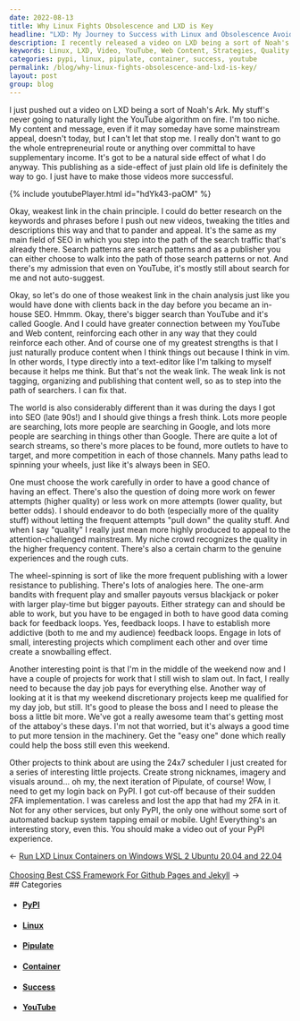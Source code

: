 ```yaml
---
date: 2022-08-13
title: Why Linux Fights Obsolescence and LXD is Key
headline: "LXD: My Journey to Success with Linux and Obsolescence Avoidance"
description: I recently released a video on LXD being a sort of Noah's Ark and am working on strategies to make my videos more successful. I'm also working on projects for my day job and creating a 24x7 scheduler for a series of projects. I need to create nicknames, imagery, and visuals for the next iteration of Pipulate, but was cut off from PyPI because of their 2FA implementation. Read my blog post to learn more about my journey to success!
keywords: Linux, LXD, Video, YouTube, Web Content, Strategies, Quality Content, Projects, Day Job, 24x7 Scheduler, Nicknames, Imagery, Visuals, Pipulate, PyPI, 2FA Implementation
categories: pypi, linux, pipulate, container, success, youtube
permalink: /blog/why-linux-fights-obsolescence-and-lxd-is-key/
layout: post
group: blog
---
```



I just pushed out a video on LXD being a sort of Noah's Ark. My stuff's never
going to naturally light the YouTube algorithm on fire. I'm too niche. My
content and message, even if it may someday have some mainstream appeal,
doesn't today, but I can't let that stop me. I really don't want to go the
whole entrepreneurial route or anything over committal to have supplementary
income. It's got to be a natural side effect of what I do anyway. This
publishing as a side-effect of just plain old life is definitely the way to go.
I just have to make those videos more successful.

{% include youtubePlayer.html id="hdYk43-paOM" %}

Okay, weakest link in the chain principle. I could do better research on the
keywords and phrases before I push out new videos, tweaking the titles and
descriptions this way and that to pander and appeal. It's the same as my main
field of SEO in which you step into the path of the search traffic that's
already there. Search patterns are search patterns and as a publisher you can
either choose to walk into the path of those search patterns or not. And
there's my admission that even on YouTube, it's mostly still about search for
me and not auto-suggest.

Okay, so let's do one of those weakest link in the chain analysis just like you
would have done with clients back in the day before you became an in-house SEO.
Hmmm. Okay, there's bigger search than YouTube and it's called Google. And I
could have greater connection between my YouTube and Web content, reinforcing
each other in any way that they could reinforce each other. And of course one
of my greatest strengths is that I just naturally produce content when I think
things out because I think in vim. In other words, I type directly into a
text-editor like I'm talking to myself because it helps me think. But that's
not the weak link. The weak link is not tagging, organizing and publishing that
content well, so as to step into the path of searchers. I can fix that.

The world is also considerably different than it was during the days I got into
SEO (late 90s!) and I should give things a fresh think. Lots more people are
searching, lots more people are searching in Google, and lots more people are
searching in things other than Google. There are quite a lot of search streams,
so there's more places to be found, more outlets to have to target, and more
competition in each of those channels. Many paths lead to spinning your wheels,
just like it's always been in SEO.

One must choose the work carefully in order to have a good chance of having an
effect. There's also the question of doing more work on fewer attempts (higher
quality) or less work on more attempts (lower quality, but better odds). I
should endeavor to do both (especially more of the quality stuff) without
letting the frequent attempts "pull down" the quality stuff. And when I say
"quality" I really just mean more highly produced to appeal to the
attention-challenged mainstream. My niche crowd recognizes the quality in the
higher frequency content. There's also a certain charm to the genuine
experiences and the rough cuts.

The wheel-spinning is sort of like the more frequent publishing with a lower
resistance to publishing. There's lots of analogies here. The one-arm bandits
with frequent play and smaller payouts versus blackjack or poker with larger
play-time but bigger payouts. Either strategy can and should be able to work,
but you have to be engaged in both to have good data coming back for feedback
loops. Yes, feedback loops. I have to establish more addictive (both to me and
my audience) feedback loops. Engage in lots of small, interesting projects
which compliment each other and over time create a snowballing effect.

Another interesting point is that I'm in the middle of the weekend now and I
have a couple of projects for work that I still wish to slam out. In fact, I
really need to because the day job pays for everything else. Another way of
looking at it is that my weekend discretionary projects keep me qualified for
my day job, but still. It's good to please the boss and I need to please the
boss a little bit more. We've got a really awesome team that's getting most of
the attaboy's these days. I'm not that worried, but it's always a good time to
put more tension in the machinery. Get the "easy one" done which really could
help the boss still even this weekend.

Other projects to think about are using the 24x7 scheduler I just created for a
series of interesting little projects. Create strong nicknames, imagery and
visuals around... oh my, the next iteration of Pipulate, of course! Wow, I need
to get my login back on PyPI. I got cut-off because of their sudden 2FA
implementation. I was careless and lost the app that had my 2FA in it. Not for
any other services, but only PyPI, the only one without some sort of automated
backup system tapping email or mobile. Ugh! Everything's an interesting story,
even this. You should make a video out of your PyPI experience.


<div class="arrow-links"><div class="post-nav-prev"><span class="arrow">&larr;&nbsp;</span><a href="/blog/run-lxd-linux-containers-on-windows-wsl-2-ubuntu-20-04-and-22-04/">Run LXD Linux Containers on Windows WSL 2 Ubuntu 20.04 and 22.04</a></div> &nbsp; <div class="post-nav-next"><a href="/blog/choosing-best-css-framework-for-github-pages-and-jekyll/">Choosing Best CSS Framework For Github Pages and Jekyll</a><span class="arrow">&nbsp;&rarr;</span></div></div>
## Categories

<ul>
<li><h4><a href='/pypi/'>PyPI</a></h4></li>
<li><h4><a href='/linux/'>Linux</a></h4></li>
<li><h4><a href='/pipulate/'>Pipulate</a></h4></li>
<li><h4><a href='/container/'>Container</a></h4></li>
<li><h4><a href='/success/'>Success</a></h4></li>
<li><h4><a href='/youtube/'>YouTube</a></h4></li></ul>